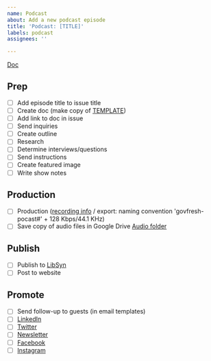 ```yaml
---
name: Podcast
about: Add a new podcast episode
title: 'Podcast: [TITLE]'
labels: podcast
assignees: ''

---
```


[Doc]()

## Prep

- [ ] Add episode title to issue title
- [ ] Create doc (make copy of [TEMPLATE](https://docs.google.com/document/d/1pAjm9Jhnh4-ZLJ_g1TVkGNpOwZsV-pzU6BpH1DrJ8O4/edit?usp=sharing))
- [ ] Add link to doc in issue
- [ ] Send inquiries
- [ ] Create outline
- [ ] Research
- [ ] Determine interviews/questions
- [ ] Send instructions
- [ ] Create featured image
- [ ] Write show notes

## Production

- [ ] Production ([recording info](#) / export: naming convention 'govfresh-pocast#' + 128 Kbps/44.1 KHz)
- [ ] Save copy of audio files in Google Drive [Audio folder](https://drive.google.com/drive/folders/1IIe8TsRpvf454Kg_rBh_DfAvQv1StNBh?usp=sharing)

## Publish

- [ ] Publish to [LibSyn](https://libsyn.com/)
- [ ] Post to website

## Promote

- [ ] Send follow-up to guests (in email templates)
- [ ] [LinkedIn](https://linkedin.com/company/govfresh)
- [ ] [Twitter](https://twitter.com/govfresh)
- [ ] [Newsletter](https://govfresh.substack.com/)
- [ ] [Facebook](https://facebook.com/govfresh)
- [ ] [Instagram](https://instagram.com/govfresh)
